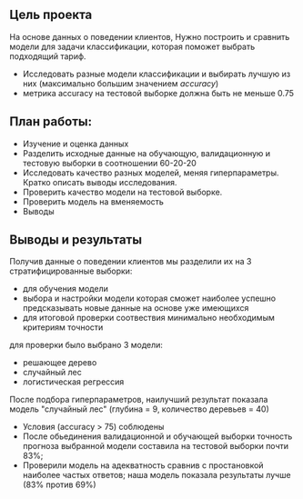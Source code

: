 ## Цель проекта

На основе данных о поведении клиентов, Нужно построить и сравнить модели для задачи классификации, которая поможет выбрать подходящий тариф.

* Исследовать разные модели классификации и выбирать лучшую из них (максимально большим значением *accuracy*)
* метрика accuracy на тестовой выборке должна быть не меньше 0.75

## План работы:

* Изучение и оценка данных
* Разделить исходные данные на обучающую, валидационную и тестовую выборки в соотношении 60-20-20
* Исследовать качество разных моделей, меняя гиперпараметры. Кратко описать выводы исследования.
* Проверить качество модели на тестовой выборке.
* Проверить модель на вменяемость
* Выводы

## Выводы и результаты

Получив данные о поведении клиентов мы разделили их на 3 стратифицированные выборки:
* для обучения модели
* выбора и настройки модели которая сможет наиболее успешно предсказывать новые данные на основе уже имеющихся
* для итоговой проверки соотвествия минимально необходимым критериям точности

для проверки было выбрано 3 модели: 
* решающее дерево
* случайный лес
* логистическая регрессия

После подбора гиперпараметров, наилучший результат показала модель "случайный лес" (глубина = 9, количество деревьев = 40)

* Условия (accuracy > 75) соблюдены
* После обьединения валидационной и обучающей выборки точность прогноза выбранной модели составила на тестовой выборки почти 83%;
* Проверили модель на адекватность сравнив с простановкой наиболее частых ответов; наша модель показала результаты лучше (83% против 69%)
